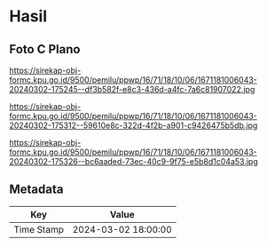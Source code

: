 # Hasil

## Foto C Plano

https://sirekap-obj-formc.kpu.go.id/9500/pemilu/ppwp/16/71/18/10/06/1671181006043-20240302-175245--df3b582f-e8c3-436d-a4fc-7a6c81907022.jpg

https://sirekap-obj-formc.kpu.go.id/9500/pemilu/ppwp/16/71/18/10/06/1671181006043-20240302-175312--59610e8c-322d-4f2b-a901-c9426475b5db.jpg

https://sirekap-obj-formc.kpu.go.id/9500/pemilu/ppwp/16/71/18/10/06/1671181006043-20240302-175326--bc6aaded-73ec-40c9-9f75-e5b8d1c04a53.jpg


## Metadata

| Key        | Value               |
| ---------- | ------------------- |
| Time Stamp | 2024-03-02 18:00:00 |



